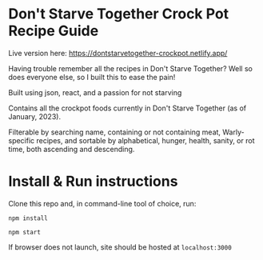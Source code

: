 # Don't Starve Together Crock Pot Recipe Guide

Live version here: https://dontstarvetogether-crockpot.netlify.app/

Having trouble remember all the recipes in Don't Starve Together? Well so does everyone else, so I built this to ease the pain!

Built using json, react, and a passion for not starving

Contains all the crockpot foods currently in Don't Starve Together (as of January, 2023).

Filterable by searching name, containing or not containing meat, Warly-specific recipes, and sortable by alphabetical, hunger, health, sanity, or rot time, both ascending and descending.

# Install & Run instructions

Clone this repo and, in command-line tool of choice, run:

`npm install`

`npm start`

If browser does not launch, site should be hosted at `localhost:3000`
